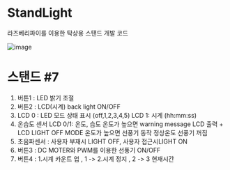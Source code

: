 # StandLight
라즈베리파이를 이용한 탁상용 스탠드 개발 코드


![image](https://user-images.githubusercontent.com/113006264/190899056-b2f1fdb5-275a-430a-9aa5-523a203451e5.png)


# 스탠드 #7
1. 버튼1 : LED 밝기 조절
2. 버튼2 : LCD(시계) back light ON/OFF
3. LCD 0 : LED 모드 상태 표시 (off,1,2,3,4,5)
    LCD 1: 시계 (hh:mm:ss)
4. 온습도 센서
   LCD 0/1: 온도, 습도
   온도가 높으면 warning message LCD 출력 + LCD LIGHT OFF MODE
   온도가 높으면 선풍기 동작
   정상온도 선풍기 꺼짐
5. 초음파센서 : 사용자 부재시 LIGHT OFF, 사용자 접근시LIGHT ON
6. 버튼3 : DC MOTER와 PWM를 이용한 선풍기 ON/OFF
7. 버튼4 : 1.시계 카운트 업 , 1 -> 2.시계 정지 , 2 -> 3 현재시간
